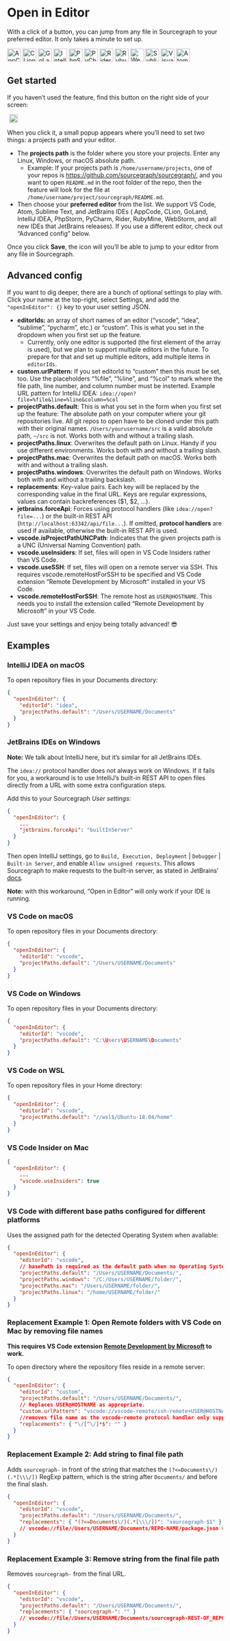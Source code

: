 # Open in Editor

With a click of a button, you can jump from any file in Sourcegraph to your preferred editor. It only takes a minute to
set up.

<img src="img/editors/appcode.svg" width="32" height="30" alt="AppCode logo" />
<img src="img/editors/clion.svg" width="32" height="30" alt="CLion logo" />
<img src="img/editors/goland.svg" width="32" height="30" alt="GoLand logo" />
<img src="img/editors/idea.svg" width="32" height="30" alt="IntelliJ logo" />
<img src="img/editors/phpstorm.svg" width="32" height="30" alt="PhpStorm logo" />
<img src="img/editors/pycharm.svg" width="32" height="30" alt="PyCharm logo" />
<img src="img/editors/rider.svg" width="32" height="30" alt="Rider logo" />
<img src="img/editors/rubymine.svg" width="32" height="30" alt="RubyMine logo" />
<img src="img/editors/webstorm.svg" width="32" height="30" alt="WebStorm logo" />
<img src="img/editors/sublime.svg" width="32" height="30" alt="Sublime logo" />
<img src="img/editors/vscode.svg" width="32" height="30" alt="Visual logo" />
<img src="img/editors/atom.svg" width="32" height="30" alt="Atom logo" />

## Get started

If you haven’t used the feature, find this button on the right side of your screen:

<img src="img/open-in-editor.svg" width="20" height="20" alt="Open in Editor icon" style="margin:0 5px;" /> 

When you click it, a small popup appears where you’ll need to set two things: a projects path and your editor.

- The **projects path** is the folder where you store your projects. Enter any Linux, Windows, or macOS absolute path.
  - Example: If your projects path is `/home/username/projects`, one of your repos
    is https://github.com/sourcegraph/sourcegraph/, and you want to open `README.md` in the root folder of the repo,
    then the feature will look for the file at `/home/username/project/sourcegraph/README.md`.
- Then choose your **preferred editor** from the list. We support VS Code, Atom, Sublime Text, and JetBrains IDEs (
  AppCode, CLion, GoLand, IntelliJ IDEA, PhpStorm, PyCharm, Rider, RubyMine, WebStorm, and all new IDEs that JetBrains
  releases). If you use a different editor, check out “Advanced config” below.

Once you click **Save**, the icon will you’ll be able to jump to your editor from any file in Sourcegraph.

## Advanced config

If you want to dig deeper, there are a bunch of optional settings to play with. Click your name at the top-right, select
Settings, and add the `"openInEditor": {}` key to your user setting JSON.

- **editorIds:** an array of short names of an editor (“vscode”, “idea”, “sublime”, “pycharm”, etc.) or “custom”. This is what you set in the dropdown when you first set up the feature.
  - Currently, only one editor is supported (the first element of the array is used), but we plan to support multiple editors in the future. To prepare for that and set up multiple editors, add multiple items in `editorIds`.
- **custom.urlPattern:** If you set editorId to “custom” then this must be set, too. Use the placeholders “%file”, “%line”, and “%col” to mark where the file path, line number, and column number must be insterted. Example URL pattern for IntelliJ IDEA: `idea://open?file=%file&line=%line&column=%col`
- **projectPaths.default**: This is what you set in the form when you first set up the feature: The absolute path on your computer where your git repositories live. All git repos to open have to be cloned under this path with their original names. `/Users/yourusername/src` is a valid absolute path, `~/src` is not. Works both with and without a trailing slash.
- **projectPaths.linux**: Overwrites the default path on Linux. Handy if you use different environments. Works both with and without a trailing slash.
- **projectPaths.mac**: Overwrites the default path on macOS. Works both with and without a trailing slash.
- **projectPaths.windows**: Overwrites the default path on Windows. Works both with and without a trailing backslash.
- **replacements**: Key-value pairs. Each key will be replaced by the corresponding value in the final URL. Keys are regular expressions, values can contain backreferences ($1, $2, ...).
- **jetbrains.forceApi**: Forces using protocol handlers (like `idea://open?file=...`) or the built-in REST API (`http://localhost:63342/api/file...`). If omitted, **protocol handlers** are used if available, otherwise the built-in REST API is used.
- **vscode.isProjectPathUNCPath**: Indicates that the given projects path is a UNC (Universal Naming Convention) path.
- **vscode.useInsiders**: If set, files will open in VS Code Insiders rather than VS Code.
- **vscode.useSSH**: If set, files will open on a remote server via SSH. This requires vscode.remoteHostForSSH to be specified and VS Code extension “Remote Development by Microsoft” installed in your VS Code.
- **vscode.remoteHostForSSH**: The remote host as `USER@HOSTNAME`. This needs you to install the extension called “Remote Development by Microsoft” in your VS Code.

Just save your settings and enjoy being totally advanced! 😎

## Examples

### IntelliJ IDEA on macOS

To open repository files in your Documents directory:

```json
{
  "openInEditor": {
    "editorId": "idea",
    "projectPaths.default": "/Users/USERNAME/Documents"
  }
}
```

### JetBrains IDEs on Windows

**Note:** We talk about IntelliJ here, but it’s similar for all JetBrains IDEs.

The `idea://` protocol handler does not always work on Windows. If it fails for you, a workaround is to use IntelliJ’s built-in REST API to open files directly from a URL with some extra configuration steps.

Add this to your Sourcegraph _User settings_:

```json
{
  "openInEditor": {
    ...
    "jetbrains.forceApi": "builtInServer"
  }
}
```

Then open IntelliJ settings, go to `Build, Execution, Deployment` | `Debugger` | `Built-in Server`, and enable `Allow unsigned requests`. This allows Sourcegraph to make requests to the built-in server, as stated in JetBrains’ [docs](https://www.jetbrains.com/help/idea/php-built-in-web-server.html#configuring-built-in-web-server).

**Note:** with this workaround, “Open in Editor” will only work if your IDE is running.

### VS Code on macOS

To open repository files in your Documents directory:

```json
{
  "openInEditor": {
    "editorId": "vscode",
    "projectPaths.default": "/Users/USERNAME/Documents"
  }
}
```

### VS Code on Windows

To open repository files in your Documents directory:

```json
{
  "openInEditor": {
    "editorId": "vscode",
    "projectPaths.default": "C:\Users\USERNAME\Documents"
  }
}
```

### VS Code on WSL

To open repository files in your Home directory:

```json
{
  "openInEditor": {
    "editorId": "vscode",
    "projectPaths.default": "//wsl$/Ubuntu-18.04/home"
  }
}
```

### VS Code Insider on Mac

```json
{
  "openInEditor": {
    ...
    "vscode.useInsiders": true
  }
}
```

### VS Code with different base paths configured for different platforms

Uses the assigned path for the detected Operating System when available:

```json
{
  "openInEditor": {
    "editorId": "vscode",
    // basePath is required as the default path when no Operating System is detected
    "projectPaths.default": "/Users/USERNAME/Documents/",
    "projectPaths.windows": "/C:/Users/USERNAME/folder/",
    "projectPaths.mac": "/Users/USERNAME/folder/",
    "projectPaths.linux": "/home/USERNAME/folder/"
  }
}
```

### Replacement Example 1: Open Remote folders with VS Code on Mac by removing file names

**This requires VS Code extension [Remote Development by Microsoft](https://marketplace.visualstudio.com/items?itemName=ms-vscode-remote.vscode-remote-extensionpack) to work.**

To open directory where the repository files reside in a remote server:

```json
{
  "openInEditor": {
    "editorId": "custom",
    "projectPaths.default": "/Users/USERNAME/Documents/",
    // Replaces USER@HOSTNAME as appropriate.
    "custom.urlPattern": "vscode://vscode-remote/ssh-remote+USER@HOSTNAME%file",
    //removes file name as the vscode-remote protocol handler only supports directory-opening
    "replacements": { "\/[^\/]*$": "" }
  }
}
```

### Replacement Example 2: Add string to final file path

Adds `sourcegraph-` in front of the string that matches the `(?<=Documents\/)(.*[\\\/])` RegExp pattern, which is the string after `Documents/` and before the final slash.

```json
{
  "openInEditor": {
    "editorId": "vscode",
    "projectPaths.default": "/Users/USERNAME/Documents/",
    "replacements": { "(?<=Documents\/)(.*[\\\/])": "sourcegraph-$1" }
    // vscode://file//Users/USERNAME/Documents/REPO-NAME/package.json => vscode://file//Users/USERNAME/Documents/sourcegraph-REPO-NAME/package.json
  }
}
```

### Replacement Example 3: Remove string from the final file path

Removes `sourcegraph-` from the final URL.

```json
{
  "openInEditor": {
    "editorId": "vscode",
    "projectPaths.default": "/Users/USERNAME/Documents/",
    "replacements": { "sourcegraph-": "" }
    // vscode://file//Users/USERNAME/Documents/sourcegraph-REST-OF_REPO-NAME/package.json => vscode://file//Users/USERNAME/Documents/REST-OF_REPO-NAME/package.json
  }
}
```

